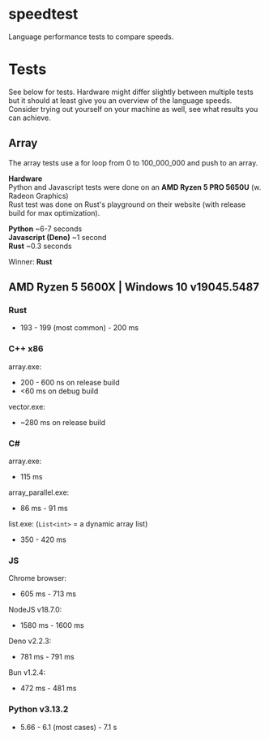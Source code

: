 # speedtest
Language performance tests to compare speeds.

# Tests
See below for tests. Hardware might differ slightly between multiple tests but it should at least give you an overview of the language speeds.<br/>
Consider trying out yourself on your machine as well, see what results you can achieve.

## Array
The array tests use a for loop from 0 to 100_000_000 and push to an array.

**Hardware**<br/>
Python and Javascript tests were done on an **AMD Ryzen 5 PRO 5650U** (w. Radeon Graphics)<br/>
Rust test was done on Rust's playground on their website (with release build for max optimization).

**Python** ~6-7 seconds<br/>
**Javascript (Deno)** ~1 second<br/>
**Rust** ~0.3 seconds<br/>

Winner: **Rust**


## AMD Ryzen 5 5600X | Windows 10 v19045.5487
### Rust
- 193 - 199 (most common) - 200 ms
### C++ x86

array.exe:
- 200 - 600 ns on release build
- <60 ms on debug build

vector.exe:
- ~280 ms on release build

### C#
array.exe:
- 115 ms

array_parallel.exe:
- 86 ms - 91 ms

list.exe: (`List<int>` = a dynamic array list)
- 350 - 420 ms

### JS
Chrome browser:
- 605 ms - 713 ms

NodeJS v18.7.0:
- 1580 ms - 1600 ms

Deno v2.2.3:
- 781 ms - 791 ms

Bun v1.2.4:
- 472 ms - 481 ms

### Python v3.13.2
- 5.66 - 6.1 (most cases) - 7.1 s
